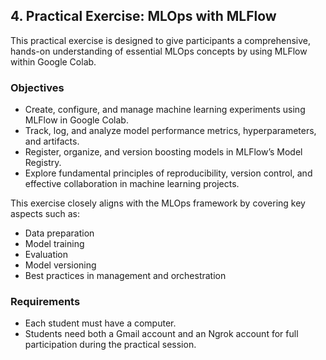 ## 4. Practical Exercise: MLOps with MLFlow

This practical exercise is designed to give participants a comprehensive, hands-on understanding of essential MLOps concepts by using MLFlow within Google Colab.

### Objectives
- Create, configure, and manage machine learning experiments using MLFlow in Google Colab.  
- Track, log, and analyze model performance metrics, hyperparameters, and artifacts.  
- Register, organize, and version boosting models in MLFlow’s Model Registry.  
- Explore fundamental principles of reproducibility, version control, and effective collaboration in machine learning projects.  

This exercise closely aligns with the MLOps framework by covering key aspects such as:  
- Data preparation  
- Model training  
- Evaluation  
- Model versioning  
- Best practices in management and orchestration  

### Requirements

- Each student must have a computer.  
- Students need both a Gmail account and an Ngrok account for full participation during the practical session.
